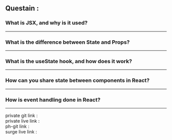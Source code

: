 ## Questain : 
### What is JSX, and why is it used?

--- 
### What is the difference between State and Props?

--- 
### What is the useState hook, and how does it work?

--- 
### How can you share state between components in React?

--- 
### How is event handling done in React?

--- 
private git link : 
<br>
private live link : 
<br>
ph-git link : 
<br>
surge live link : 
<br>